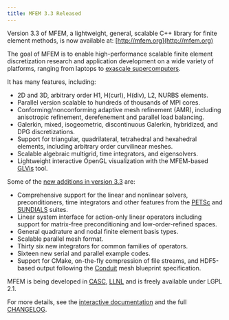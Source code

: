 ```yaml
---
title: MFEM 3.3 Released
---
```


Version 3.3 of MFEM, a lightweight, general, scalable C++ library for finite element methods, is now available at: [http://mfem.org](http://mfem.org)

The goal of MFEM is to enable high-performance scalable finite element discretization research and application development on a wide variety of platforms, ranging from laptops to [exascale supercomputers](https://exascaleproject.org/2016/11/11/ecp_co-design_centers).

It has many features, including:

- 2D and 3D, arbitrary order H1, H(curl), H(div), L2, NURBS elements.
- Parallel version scalable to hundreds of thousands of MPI cores.
- Conforming/nonconforming adaptive mesh refinement (AMR), including anisotropic refinement, derefenement and parallel load balancing.
- Galerkin, mixed, isogeometric, discontinuous Galerkin, hybridized, and DPG discretizations.
- Support for triangular, quadrilateral, tetrahedral and hexahedral elements, including arbitrary order curvilinear meshes.
- Scalable algebraic multigrid, time integrators, and eigensolvers.
- Lightweight interactive OpenGL visualization with the MFEM-based [GLVis](http://glvis.org) tool.

Some of the [new additions in version 3.3](https://raw.githubusercontent.com/mfem/mfem/master/CHANGELOG) are:

- Comprehensive support for the linear and nonlinear solvers, preconditioners, time integrators and other features from the [PETSc](https://www.mcs.anl.gov/petsc) and [SUNDIALS](https://computation.llnl.gov/projects/sundials/sundials-software) suites.
- Linear system interface for action-only linear operators including support for matrix-free preconditioning and low-order-refined spaces.
- General quadrature and nodal finite element basis types.
- Scalable parallel mesh format.
- Thirty six new integrators for common families of operators.
- Sixteen new serial and parallel example codes.
- Support for CMake, on-the-fly compression of file streams, and HDF5-based output following the [Conduit](https://github.com/LLNL/conduit) mesh blueprint specification.

MFEM is being developed in [CASC](https://computation.llnl.gov/casc), [LLNL](https://www.llnl.gov) and is freely available under LGPL 2.1.

For more details, see the [interactive documentation](http://mfem.org/examples) and the full [CHANGELOG](https://raw.githubusercontent.com/mfem/mfem/master/CHANGELOG).
